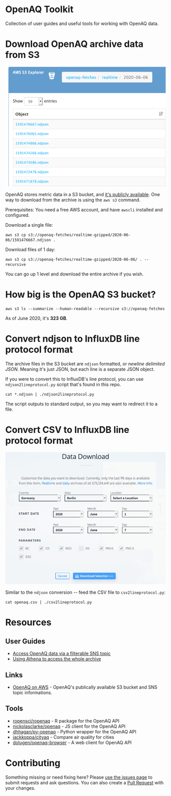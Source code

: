 # OpenAQ Toolkit

Collection of user guides and useful tools for working with OpenAQ data.

# Download OpenAQ archive data from S3

![openaq-fetches bucket in S3 Explorer](docs/s3-explorer.png)

OpenAQ stores metric data in a S3 bucket, and [it's publicly available](https://openaq-fetches.s3.amazonaws.com/index.html). One way to download from the archive is using the `aws s3` command.

Prerequisites: You need a free AWS account, and have `awscli` installed and configured.

Download a single file:
```shell
aws s3 cp s3://openaq-fetches/realtime-gzipped/2020-06-06/1591476667.ndjson .
```

Download files of 1 day:
```shell
aws s3 cp s3://openaq-fetches/realtime-gzipped/2020-06-06/ . --recursive
```

You can go up 1 level and download the entire archive if you wish.

# How big is the OpenAQ S3 bucket?

```shell
aws s3 ls --summarize --human-readable --recursive s3://openaq-fetches
```

As of June 2020, it's **323 GB**.

# Convert ndjson to InfluxDB line protocol format

The archive files in the S3 bucket are `ndjson` formatted, or *newline delimited JSON*. Meaning it's just JSON, but each line is a separate JSON object.

If you were to convert this to InfluxDB's line protocol, you can use `ndjson2lineprotocol.py` script that's found in this repo.

```shell
cat *.ndjson | ./ndjson2lineprotocol.py
```

The script outputs to standard output, so you may want to redirect it to a file.

# Convert CSV to InfluxDB line protocol format

![openaq.org's CSV download page](docs/openaq-csv-download.png)

Similar to the `ndjson` conversion -- feed the CSV file to `csv2lineprotocol.py`:

```shell
cat openaq.csv | ./csv2lineprotocol.py
```

# Resources

## User Guides

- [Access OpenAQ data via a filterable SNS topic](https://medium.com/@openaq/get-faster-access-to-real-time-air-quality-data-from-around-the-world-c6f9793d5242)
- [Using Athena to access the whole archive](https://medium.com/@openaq/how-in-the-world-do-you-access-air-quality-data-older-than-90-days-on-the-openaq-platform-8562df519ecd)

## Links

- [OpenAQ on AWS](https://registry.opendata.aws/openaq/) - OpenAQ's publically available S3 bucket and SNS topic informations.

## Tools

- [ropensci/ropenaq](https://github.com/ropensci/ropenaq) - R package for the OpenAQ API
- [nickolasclarke/openaq](https://github.com/nickolasclarke/openaq) - JS client for the OpenAQ API
- [dhhagan/py-openaq](https://github.com/dhhagan/py-openaq) - Python wrapper for the OpenAQ API
- [jackkoppa/cityaq](https://github.com/jackkoppa/cityaq) - Compare air quality for cities
- [dolugen/openaq-browser](https://github.com/dolugen/openaq-browser) - A web client for OpenAQ API

# Contributing

Something missing or need fixing here? Please [use the issues page](https://github.com/dolugen/openaq-toolkit/issues) to submit requests and ask questions. You can also create a [Pull Request](https://help.github.com/en/github/collaborating-with-issues-and-pull-requests/creating-a-pull-request) with your changes.